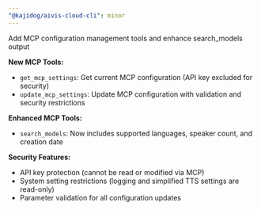 ```yaml
---
"@kajidog/aivis-cloud-cli": minor
---
```


Add MCP configuration management tools and enhance search_models output

**New MCP Tools:**
- `get_mcp_settings`: Get current MCP configuration (API key excluded for security)
- `update_mcp_settings`: Update MCP configuration with validation and security restrictions

**Enhanced MCP Tools:**
- `search_models`: Now includes supported languages, speaker count, and creation date

**Security Features:**
- API key protection (cannot be read or modified via MCP)
- System setting restrictions (logging and simplified TTS settings are read-only)
- Parameter validation for all configuration updates